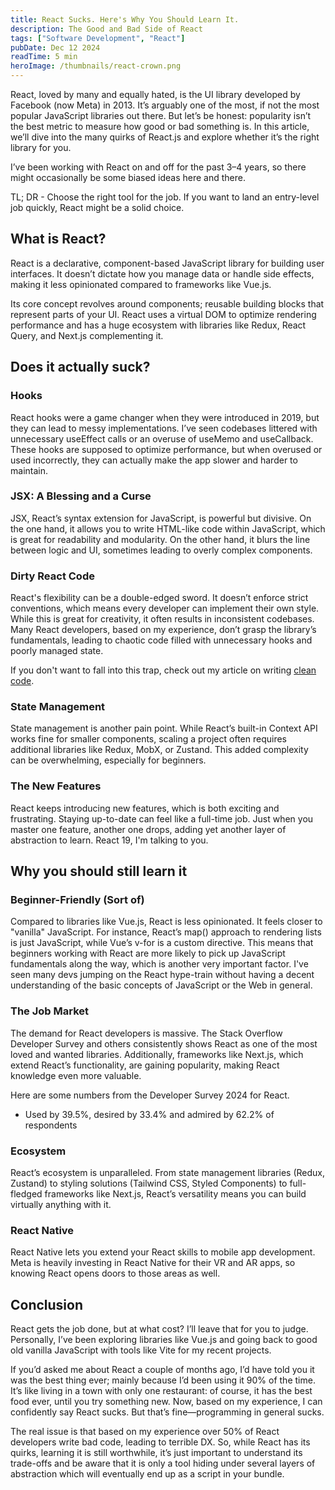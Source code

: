 ```yaml
---
title: React Sucks. Here's Why You Should Learn It.
description: The Good and Bad Side of React
tags: ["Software Development", "React"]
pubDate: Dec 12 2024
readTime: 5 min
heroImage: /thumbnails/react-crown.png
---
```


React, loved by many and equally hated, is the UI library developed by Facebook (now Meta) in 2013. It’s arguably one of the most, if not the most popular JavaScript libraries out there. But let’s be honest: popularity isn’t the best metric to measure how good or bad something is. In this article, we’ll dive into the many quirks of React.js and explore whether it’s the right library for you.

I’ve been working with React on and off for the past 3–4 years, so there might occasionally be some biased ideas here and there.

TL; DR - Choose the right tool for the job. If you want to land an entry-level job quickly, React might be a solid choice.

## What is React?

React is a declarative, component-based JavaScript library for building user interfaces. It doesn’t dictate how you manage data or handle side effects, making it less opinionated compared to frameworks like Vue.js.

Its core concept revolves around components; reusable building blocks that represent parts of your UI. React uses a virtual DOM to optimize rendering performance and has a huge ecosystem with libraries like Redux, React Query, and Next.js complementing it.

## Does it actually suck?

### Hooks

React hooks were a game changer when they were introduced in 2019, but they can lead to messy implementations. I’ve seen codebases littered with unnecessary useEffect calls or an overuse of useMemo and useCallback. These hooks are supposed to optimize performance, but when overused or used incorrectly, they can actually make the app slower and harder to maintain.

### JSX: A Blessing and a Curse

JSX, React’s syntax extension for JavaScript, is powerful but divisive. On the one hand, it allows you to write HTML-like code within JavaScript, which is great for readability and modularity. On the other hand, it blurs the line between logic and UI, sometimes leading to overly complex components.

### Dirty React Code

React's flexibility can be a double-edged sword. It doesn’t enforce strict conventions, which means every developer can implement their own style. While this is great for creativity, it often results in inconsistent codebases. Many React developers, based on my experience, don’t grasp the library’s fundamentals, leading to chaotic code filled with unnecessary hooks and poorly managed state.

If you don't want to fall into this trap, check out my article on writing [clean code](/blog/clean-code).

### State Management

State management is another pain point. While React’s built-in Context API works fine for smaller components, scaling a project often requires additional libraries like Redux, MobX, or Zustand. This added complexity can be overwhelming, especially for beginners.

### The New Features

React keeps introducing new features, which is both exciting and frustrating. Staying up-to-date can feel like a full-time job. Just when you master one feature, another one drops, adding yet another layer of abstraction to learn. React 19, I'm talking to you.

## Why you should still learn it

### Beginner-Friendly (Sort of)

Compared to libraries like Vue.js, React is less opinionated. It feels closer to "vanilla" JavaScript. For instance, React’s map() approach to rendering lists is just JavaScript, while Vue’s v-for is a custom directive. This means that beginners working with React are more likely to pick up JavaScript fundamentals along the way, which is another very important factor. I've seen many devs jumping on the React hype-train without having a decent understanding of the basic concepts of JavaScript or the Web in general.

### The Job Market

The demand for React developers is massive. The Stack Overflow Developer Survey and others consistently shows React as one of the most loved and wanted libraries. Additionally, frameworks like Next.js, which extend React’s functionality, are gaining popularity, making React knowledge even more valuable.

Here are some numbers from the Developer Survey 2024 for React.

- Used by 39.5%, desired by 33.4% and admired by 62.2% of respondents

### Ecosystem

React’s ecosystem is unparalleled. From state management libraries (Redux, Zustand) to styling solutions (Tailwind CSS, Styled Components) to full-fledged frameworks like Next.js, React’s versatility means you can build virtually anything with it.

### React Native

React Native lets you extend your React skills to mobile app development. Meta is heavily investing in React Native for their VR and AR apps, so knowing React opens doors to those areas as well.

## Conclusion

React gets the job done, but at what cost? I’ll leave that for you to judge. Personally, I’ve been exploring libraries like Vue.js and going back to good old vanilla JavaScript with tools like Vite for my recent projects.

If you’d asked me about React a couple of months ago, I’d have told you it was the best thing ever; mainly because I’d been using it 90% of the time. It’s like living in a town with only one restaurant: of course, it has the best food ever, until you try something new. Now, based on my experience, I can confidently say React sucks. But that’s fine—programming in general sucks.

The real issue is that based on my experience over 50% of React developers write bad code, leading to terrible DX. So, while React has its quirks, learning it is still worthwhile, it’s just important to understand its trade-offs and be aware that it is only a tool hiding under several layers of abstraction which will eventually end up as a script in your bundle.
